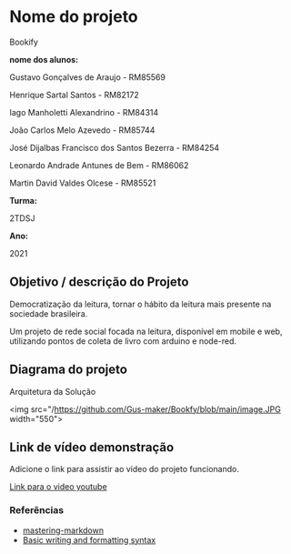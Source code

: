 # Nome do projeto 
Bookify

**nome dos alunos:** 

Gustavo Gonçalves de Araujo - RM85569 

Henrique Sartal Santos - RM82172 

Iago Manholetti Alexandrino - RM84314 

João Carlos Melo Azevedo - RM85744 

José Dijalbas Francisco dos Santos Bezerra - RM84254 

Leonardo Andrade Antunes de Bem - RM86062 

Martin David Valdes Olcese - RM85521

**Turma:** 

2TDSJ

**Ano:** 

2021

## Objetivo / descrição do Projeto

Democratização da leitura, tornar o hábito da leitura mais presente na sociedade brasileira.

Um projeto de rede social focada na leitura, disponível em mobile e web, utilizando pontos de coleta de livro com arduino e node-red.

## Diagrama do projeto

Arquitetura da Solução

<img src="/https://github.com/Gus-maker/Bookfy/blob/main/image.JPG width="550">




## Link de vídeo demonstração

Adicione o link para assistir ao vídeo do projeto funcionando.

[Link para o video youtube](https://www.youtube.com/watch?v=xva71wynxS0)


### Referências 

* [mastering-markdown](https://guides.github.com/features/mastering-markdown/)
* [Basic writing and formatting syntax](https://docs.github.com/en/github/writing-on-github/getting-started-with-writing-and-formatting-on-github/basic-writing-and-formatting-syntax)
